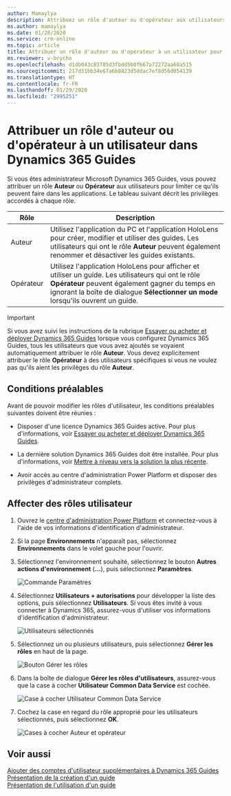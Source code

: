 ```yaml
---
author: Mamaylya
description: Attribuez un rôle d'auteur ou d'opérateur aux utilisateurs dans Microsoft Dynamics 365 Guides pour contrôler s'ils peuvent modifier et afficher des guides (rôle Auteur) ou simplement afficher des guides (rôle Opérateur).
ms.author: mamaylya
ms.date: 01/28/2020
ms.service: crm-online
ms.topic: article
title: Attribuer un rôle d'auteur ou d'opérateur à un utilisateur pour contrôler s'il peut créer un guide ou simplement l'afficher
ms.reviewer: v-brycho
ms.openlocfilehash: d1db043c83785d3fbdd5b0f667a72272aa68a515
ms.sourcegitcommit: 217d31bb34e67a6b8823d5ddac7ef8d56d054139
ms.translationtype: HT
ms.contentlocale: fr-FR
ms.lasthandoff: 01/29/2020
ms.locfileid: "2995251"
---
```

# <a name="assign-an-author-or-operator-role-to-a-user-in-dynamics-365-guides"></a>Attribuer un rôle d'auteur ou d'opérateur à un utilisateur dans Dynamics 365 Guides

Si vous êtes administrateur Microsoft Dynamics 365 Guides, vous pouvez attribuer un rôle **Auteur** ou **Opérateur** aux utilisateurs pour limiter ce qu'ils peuvent faire dans les applications. Le tableau suivant décrit les privilèges accordés à chaque rôle.

| Rôle | Description |
|---|---|
| Auteur | Utilisez l'application du PC et l'application HoloLens pour créer, modifier et utiliser des guides. Les utilisateurs qui ont le rôle **Auteur** peuvent également renommer et désactiver les guides existants. |
| Opérateur | Utilisez l'application HoloLens pour afficher et utiliser un guide. Les utilisateurs qui ont le rôle **Opérateur** peuvent également gagner du temps en ignorant la boîte de dialogue **Sélectionner un mode** lorsqu'ils ouvrent un guide. |

> [!IMPORTANT]
> Si vous avez suivi les instructions de la rubrique [Essayer ou acheter et déployer Dynamics 365 Guides](setup.md) lorsque vous configurez Dynamics 365 Guides, tous les utilisateurs que vous avez ajoutés se voyaient automatiquement attribuer le rôle **Auteur**. Vous devez explicitement attribuer le rôle **Opérateur** à des utilisateurs spécifiques si vous ne voulez pas qu'ils aient les privilèges du rôle **Auteur**.

## <a name="prerequisites"></a>Conditions préalables

Avant de pouvoir modifier les rôles d'utilisateur, les conditions préalables suivantes doivent être réunies :

- Disposer d'une licence Dynamics 365 Guides active. Pour plus d'informations, voir [Essayer ou acheter et déployer Dynamics 365 Guides](setup.md).

- La dernière solution Dynamics 365 Guides doit être installée. Pour plus d'informations, voir [Mettre à niveau vers la solution la plus récente](upgrade.md).

- Avoir accès au centre d'administration Power Platform et disposer des privilèges d'administrateur complets.

## <a name="assign-user-roles"></a>Affecter des rôles utilisateur

1. Ouvrez le [centre d'administration Power Platform](https://admin.powerplatform.microsoft.com/environments) et connectez-vous à l'aide de vos informations d'identification d'administrateur.

2. Si la page **Environnements** n'apparaît pas, sélectionnez **Environnements** dans le volet gauche pour l'ouvrir.

3. Sélectionnez l'environnement souhaité, sélectionnez le bouton **Autres actions d'environnement** (**...**), puis sélectionnez **Paramètres**.

    ![Commande Paramètres](media/environment-settings.PNG "Commande Paramètres")

4. Sélectionnez **Utilisateurs + autorisations** pour développer la liste des options, puis sélectionnez **Utilisateurs**. Si vous êtes invité à vous connecter à Dynamics 365, assurez-vous d'utiliser vos informations d'identification d'administrateur.

    ![Utilisateurs sélectionnés](media/users-setting.PNG "Utilisateurs sélectionnés")

5. Sélectionnez un ou plusieurs utilisateurs, puis sélectionnez **Gérer les rôles** en haut de la page.

    ![Bouton Gérer les rôles](media/select-manage-roles.PNG "Bouton Gérer les rôles")

6. Dans la boîte de dialogue **Gérer les rôles d'utilisateurs**, assurez-vous que la case à cocher **Utilisateur Common Data Service** est cochée.

    ![Case à cocher Utilisateur Common Data Service](media/common-data-service-user.PNG "Case à cocher Utilisateur Common Data Service")

7. Cochez la case en regard du rôle approprié pour les utilisateurs sélectionnés, puis sélectionnez **OK**.

    ![Cases à cocher Auteur et opérateur](media/select-role.PNG "Cases à cocher Auteur et opérateur")

## <a name="see-also"></a>Voir aussi

[Ajouter des comptes d'utilisateur supplémentaires à Dynamics 365 Guides](add-users.md)<br>
[Présentation de la création d'un guide](authoring-overview.md)<br>
[Présentation de l'utilisation d'un guide](operator-overview.md)
